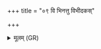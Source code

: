 +++
title = "०९ वि भिनत्तु विभीदकस्"

+++
<details><summary>मूलम् (GR)</summary>

वि भिनत्तु विभीदकस्  
तीक्ष्णशृङ्ग इव ऋषभः ।  
अथो सपत्नान् आ दत्ताम्  
अथो हन्तु दुरस्यतः ॥
</details>